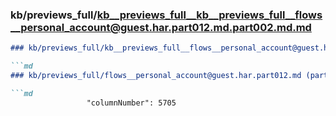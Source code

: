 ### kb/previews_full/kb__previews_full__kb__previews_full__flows__personal_account@guest.har.part012.md.part002.md.md

```md
### kb/previews_full/kb__previews_full__flows__personal_account@guest.har.part012.md.part002.md

```md
### kb/previews_full/flows__personal_account@guest.har.part012.md (part 002)

```md
                 "columnNumber": 5705
                  
```

```

```

```
